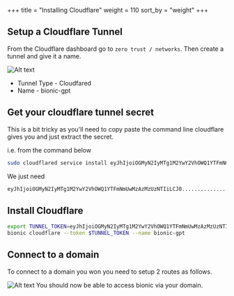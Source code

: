 +++
title = "Installing Cloudflare"
weight = 110
sort_by = "weight"
+++

## Setup a Cloudflare Tunnel

From the Cloudflare dashboard go to `zero trust / networks`. Then create a tunnel and give it a name.

![Alt text](../cloudflare-tunnel.png "Cloudflare Tunnel")

- Tunnel Type - Cloudfared
- Name - bionic-gpt

## Get your cloudflare tunnel secret

This is a bit tricky as you'll need to copy paste the command line cloudflare gives you and just extract the secret.

i.e. from the command below

```sh
sudo cloudflared service install eyJhIjoiOGMyN2IyMTg1M2YwY2VhOWQ1YTFmNmUwMzAzMzUzNTIiLCJ0IjoiYWFjYz................
```

We just need

```sh
eyJhIjoiOGMyN2IyMTg1M2YwY2VhOWQ1YTFmNmUwMzAzMzUzNTIiLCJ0....................
```

## Install Cloudflare

```sh
export TUNNEL_TOKEN=eyJhIjoiOGMyN2IyMTg1M2YwY2VhOWQ1YTFmNmUwMzAzMzUzNTIiLCJ0....................
bionic cloudflare --token $TUNNEL_TOKEN --name bionic-gpt
```

## Connect to a domain

To connect to a domain you won you need to setup 2 routes as follows.

![Alt text](../cloudflare-routes.png "Cloudflare Routes")
You should now be able to access bionic via your domain.